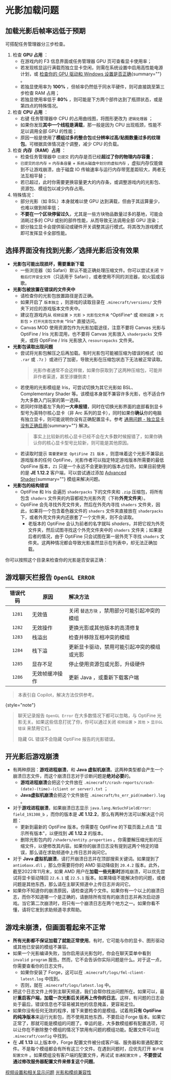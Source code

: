 # 光影加载问题

<primary-label ref="manual"/>

<secondary-label ref="je"/>
<secondary-label ref="of"/>
<secondary-label ref="iris"/>
<secondary-label ref="shader"/>

## 加载光影后帧率远低于预期

可搭配任务管理器分三步检查。

1. 检查 **GPU 占用** ：
   - 在游戏内的 <shortcut>F3</shortcut> 信息界面或任务管理器 GPU 页可查看显卡使用率；
   - 若发现核显运行满载而独立显卡空闲，则需在系统设置中启用高性能电源计划，或 [检查你的 GPU 驱动和 Windows 设置是否正确](troubleshootCommon.md#selGPU){summary=""} 。
   - 若独显使用率为 **100%** ，但帧率仍然低于同水平硬件，则可直接跳至第三步检查 RAM 占用；
   - 若独显使用率低于 **80%** ，则可能是下方两个部件达到了瓶颈状态，或是第四点的特殊情况。 
2. 检查 **CPU 占用** ：
   - <shortcut>右键</shortcut> 任务管理器中 CPU 的占用曲线图，将图形更改为 `逻辑处理器` ；
   - 如果你发现**其中一个线程是满载**，那一般是因为 CPU 出现瓶颈，性能不足以调用全部 GPU 的性能；
   - 原因一般是使用了**模组过多的整合包**或**分辨率过高/贴图数量过多的纹理包**。可根据具体情况逐个调整，减少 CPU 的负载。
3. 检查 **内存（RAM）占用** ：
   - 检查任务管理器中 `已提交` 的内存是否已经**超过了你的物理内存容量**；
   - `已提交的总内存` = `内存条容量` + `系统从磁盘中划分的虚拟内存` ，虚拟内存仅能做到不让游戏崩溃，由于磁盘 IO 传输速率与运行内存带宽差距较大，两者无法互相平替；
   - 若已超过，此时你需要更换容量更大的内存条，或调整游戏内的光影包、资源包、模组包以减少内存占用。
4. 特殊情况：
   - 部分光影（如 BSL）本身就难以使 GPU 达到满载，但由于其运算量少，也难以做到帧率低；
   - **不要在一个区块停留过久**，尤其是一些方块物品数量过多的基地，可能会消耗过多的 CPU 或别的部件性能，从而导致无法调用全部 GPU 渲染；
   - 部分独立显卡会提供驱动或硬件开关调整其运行模式。将其改为游戏模式即可发挥显卡全部性能。

## 选择界面没有找到光影／选择光影后没有效果

- **光影包可能出现损坏，需要重新下载**
  - 一些浏览器（如 Safari）默认不能正确处理压缩文件。你可以尝试关闭 `下载后打开安全文件`（只适用于 Safari），或者使用不同的浏览器，如火狐或谷歌。
- **光影包被放置在错误的文件夹中**
  - 请检查你的光影包放置路径是否正确。
  - 如果开启了 `版本独立` ，则游戏的读取目录在 `.minecraft/versions/` 文件夹下对应的游戏版本文件夹中。
  - 建议在游戏内从 `视频设置` > `光影` > `光影包文件夹` ^OptiFine^ 或 `视频设置` > `光影包` > `打开光影包文件夹` ^Iris^ 直接访问。
  - Canvas MOD 使用资源包作为光影加载途径，注意不要将 Canvas 光影与 OptiFine / Iris 光影混用，也不要将 Canvas 光影放入 `shaderpacks` 文件夹，或将 OptiFine / Iris 光影放入 `resourcepacks` 文件夹。
- **光影包读取出现问题**
  - 尝试将光影包解压之后再加载。有时光影包可能被压缩为错误的格式（如 `.rar` 或 `.7z` ）或进行了加密，导致光影在压缩包状态下无法被正常读取。
    > 光影作者通常不会这样做，如果你获取到了这两种压缩包，可能并非作者渠道，甚至涉嫌倒卖！
  - 若使用的光影模组是 Iris，可尝试切换为其它光影如 BSL、Complementary Shader 等。该模组本身就不兼容许多光影，也不适合作为大多数入门玩家的第一选择。
  - 若同时伴随着左下角的**一大串报错**，同时在切换光影界面的底部看到显卡型号为英特尔核心显卡（非 Arc 系列的显卡），同时如果你**确认**你的电脑有独立显卡，则可能说明你没有正确配置显卡。参考 [通用问题 - 独立显卡没有正确启用](troubleshootCommon.md#独立显卡没有正确启用){summary=""} 解决。
    > 事实上比较新的核心显卡已经不会在大多数时候报错了，如果你确认你的核心显卡型号比较新，则可能是其他原因。
  - 若读取时提示 `需要更新至 OptiFine Z1 版本` ，则意味着这个光影不兼容此游戏版本的任何 OptiFine，光影作者可以指定特定游戏版本所需要的最低 OptiFine 版本，`Z1` 只是一个永远不会更新到的版本占位符。如果目前使用的是 **JE 1.12.2** 客户端，可以尝试通过添加 [Advanced Shader](terms.md#advancedShader){summary=""} 模组来解决问题。
- **光影包的结构错误**
  - OptiFine 和 Iris 会遍历 `shaderpacks` 下的文件夹和 `.zip` 压缩包，将所有包含 `shaders` 文件夹的内容都视为光影外壳（下称**外壳文件夹**）。
  - OptiFine 会先寻找外壳文件夹，然后在外壳内寻找 `shaders` 文件夹，因此，如果将一个包含着色器文件的 `shaders` 文件夹直接放在 `shaderpacks` 下，或者外壳文件夹内还嵌套了一个文件夹，则不会读取。
    - 老版本的 OptiFine 会认为前者的名字就叫 *shaders*，并把它视为外壳文件夹，然后试图寻找这个外壳文件夹中的 `shaders` 文件夹；如果是后者的情况，由于 OptiFine 只会试图在第一层外壳下寻找 `shaders` 文件夹。这两种情况都会导致光影虽然显示在列表中，却无法正确加载。

你可以按照这个目录来检查你的光影是否安装正确：

<include from="uniforms.md" element-id="shaderpack_structure_simple"/>

[//]: # (TODO)

[//]: # (## 启用光影后画面出现问题／出现了不兼容的情况)

## 游戏聊天栏报告 `OpenGL ERROR`

|  错误代码  | 原因      | 解决方法                     |
|:------:|---------|:-------------------------|
| `1281` | 无效值     | 关闭 `替选方块` ，禁用部分可能引起冲突的模组 |
| `1282` | 无效操作    | 更换光影或其他版本的高清修复           |
| `1283` | 栈溢出     | 检查并移除互相冲突的模组             |
| `1284` | 栈下溢     | 更新显卡驱动，禁用可能引起冲突的模组或光影    |
| `1285` | 显存不足    | 停止使用资源包或光影，升级硬件          |
| `1286` | 无效帧缓冲操作 | 更新 Java ，或重新下载客户端        |

> 本表引自 Copilot，解决方法仅供参考。
> 
{style="note"}

> 聊天记录报告 `OpenGL Error` 在大多数情况下都可以忽略，与 OptiFine 光影无关。如果这些信息打扰了你，你可以通过关闭 `视频设置` > `其他` > `显示GL错误` 来禁用它们。
> 
> 隐藏 GL 错误不会隐藏 OptiFine 报告的光影错误。

## 开光影后游戏崩溃

- 有两种原因：**游戏进程崩溃**，和 **Java 虚拟机崩溃**。这两种类型都会产生一个崩溃日志文件，而这个崩溃日志对于诊断问题是**绝对必要**的。
  - **游戏进程崩溃**会把这个文件放在 `.minecraft/crash-reports/crash-(date)-(time)-(client or server).txt` ；
  - **Java虚拟机崩溃**会把这个文件放在 `.minecraft/hs_err_pid(number).log` 。
- 对于**游戏进程崩溃**，如果崩溃日志显示 `java.lang.NoSuchFieldError: field_191308_b` ，而你的版本是 **JE 1.12.2**，那么有两种方法可以解决这个问题：
  - 更新到最新的 OptiFine 版本。你需要在 OptiFine 的下载页面上点击 "显示所有版本"，以便找到 **JE 1.12.2** 的版本。
  - 删除光影包内的 `/shaders/entity.properties` 。你需要解压缩光影的压缩文件，以便修改其内容。如果你的崩溃日志没有提到这两个特定的错误，那么请在求助频道中上传日志并询问它。
- 对于 **Java 虚拟机崩溃**，请打开崩溃日志并在顶部搜索关键词。如果提到了 `antio6axx.dll` ，那么你需要将你的 AMD 驱动降级到 `20.4.2` 版本。此外，截至2022年11月末，如果 AMD 用户在**加载一些光影时**游戏崩溃，可以优先尝试将显卡驱动降回 `22.6.1` 或 `22.5.1` 版本。如果降级不能解决你的问题，或者问题是其他东西，那么请在主聊天频道中上传日志并询问它。
- 如果你不知道你的崩溃原因，请检查这两个文件。如果你有一个以上的崩溃日志，而你不知道哪一个是正确的，请删除所有现有的崩溃日志并再次启动游戏。当它第二次崩溃时，将只有一个崩溃日志在两个地方之一。如果你看不懂，请将它发到求助频道寻求帮助。

## 游戏未崩溃，但画面看起来不正常

- **所有光影都不保证加载了就能正常使用**。有时，它可能与你的显卡、图形驱动或其他已安装的模组不兼容。
- 如果一个光影编译失败，当你启用该光影包时，你会在聊天菜单中看到 `invalid program` 报告。然而，它不会告诉你实际问题是什么。对于这一点，你需要查看你的日志文件。
  - 如果你安装了 Forge，这可以在 `.minecraft/logs/fml-client-latest.log` 中找到。
  - 否则，就在 `.minecraft/logs/latest.log` 中。
- 把这个日志文件上传到主聊天频道，我们会帮你找出问题所在。如果可以，最好**重启客户端，加载一次光影后关闭再上传你的日志**。这样，有问题的日志会处于最后，错误信息也不容易被其他的信息掩盖，更容易定位。
- 如果你没有任何无效的程序，接下来要检查的是模组。试着用**只有 OptiFine 的纯净版本**来运行光影包，而不使用其他东西，不要启动 Forge 版本。如果它正常了，那就可能是模组的问题了。幸运的是，大多数模组都有配置选项，可以让你在不删除整个模组的情况下禁用有问题的模组功能。配置文件可以在 `.minecraft/config` 中找到。
- 在 **JE 1.13** 以上版本中，Forge 配置文件被分成客户端、服务器和普通配置文件。不是每个模组都会有所有这三个文件。在遇到问题时，应优先打开 `客户端配置文件` 。如果模组没有客户端的配置文件，再试试 `普通配置文件` 。**不要尝试通过修改服务器配置文件来修复这个问题**。

<seealso>
  <category ref="related">
    <a href="videoSettings.md" summary="这篇文档列出了整个视频设置选项卡中容易出现问题的设置以及修改建议。">视频设置和相关显示问题</a>
    <a href="modsCompatibility.md" summary="这篇文档列出了我们所知的模组和光影间兼容性冲突的解决办法。">光影和模组兼容性</a>
  </category>
</seealso>
